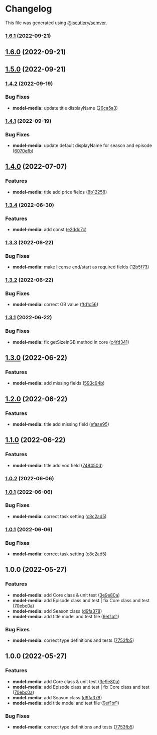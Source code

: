 # Changelog

This file was generated using [@jscutlery/semver](https://github.com/jscutlery/semver).

### [1.6.1](https://gitlab.migoinc.com/migotv/paintbox/compare/model-media@1.6.0...model-media@1.6.1) (2022-09-21)

## [1.6.0](https://gitlab.migoinc.com/migotv/paintbox/compare/model-media@1.5.0...model-media@1.6.0) (2022-09-21)

## [1.5.0](https://gitlab.migoinc.com/migotv/paintbox/compare/model-media@1.4.2...model-media@1.5.0) (2022-09-21)

### [1.4.2](https://gitlab.migoinc.com/migotv/paintbox/compare/model-media@1.4.1...model-media@1.4.2) (2022-09-19)


### Bug Fixes

* **model-media:** update title displayName ([26ca5a3](https://gitlab.migoinc.com/migotv/paintbox/commit/26ca5a3f25fe264a3414d92b5bfaf587930014a1))

### [1.4.1](https://gitlab.migoinc.com/migotv/paintbox/compare/model-media@1.4.0...model-media@1.4.1) (2022-09-19)


### Bug Fixes

* **model-media:** update default displayName for season and episode ([6070efb](https://gitlab.migoinc.com/migotv/paintbox/commit/6070efb272a646f8a3f8cb4ca4d5eb3a19109fb8))

## [1.4.0](https://gitlab.migoinc.com/migotv/paintbox/compare/model-media@1.3.4...model-media@1.4.0) (2022-07-07)


### Features

* **model-media:** title add price fields ([8b12258](https://gitlab.migoinc.com/migotv/paintbox/commit/8b122581bac213d6861c72bc4cbc0ef56b0a04d5))

### [1.3.4](https://gitlab.migoinc.com/migotv/paintbox/compare/model-media@1.3.3...model-media@1.3.4) (2022-06-30)


### Features

* **model-media:** add const ([e2ddc7c](https://gitlab.migoinc.com/migotv/paintbox/commit/e2ddc7c382c7ef583d958c28a334eeff5c480ba4))

### [1.3.3](https://gitlab.migoinc.com/migotv/paintbox/compare/model-media@1.3.2...model-media@1.3.3) (2022-06-22)


### Bug Fixes

* **model-media:** make license end/start as required fields ([12b5f73](https://gitlab.migoinc.com/migotv/paintbox/commit/12b5f73b09bb229932086a419642f78f9c0be488))

### [1.3.2](https://gitlab.migoinc.com/migotv/paintbox/compare/model-media@1.3.1...model-media@1.3.2) (2022-06-22)


### Bug Fixes

* **model-media:** correct GB value ([ffd1c56](https://gitlab.migoinc.com/migotv/paintbox/commit/ffd1c56574ea6ed42a47c151cb60040ce6cdc455))

### [1.3.1](https://gitlab.migoinc.com/migotv/paintbox/compare/model-media@1.3.0...model-media@1.3.1) (2022-06-22)


### Bug Fixes

* **model-media:** fix getSizeInGB method in core ([c4fd341](https://gitlab.migoinc.com/migotv/paintbox/commit/c4fd341bfc9030764f2f2e050a96f0fbb5a55868))

## [1.3.0](https://gitlab.migoinc.com/migotv/paintbox/compare/model-media@1.2.0...model-media@1.3.0) (2022-06-22)


### Features

* **model-media:** add missing fields ([593c94b](https://gitlab.migoinc.com/migotv/paintbox/commit/593c94b31dc78914b6b9ad611a1493becaef4128))

## [1.2.0](https://gitlab.migoinc.com/migotv/paintbox/compare/model-media@1.1.0...model-media@1.2.0) (2022-06-22)


### Features

* **model-media:** title add missing field ([efaae95](https://gitlab.migoinc.com/migotv/paintbox/commit/efaae95347f5cd866f2706e31be48b16c2e01119))

## [1.1.0](https://gitlab.migoinc.com/migotv/paintbox/compare/model-media@1.0.2...model-media@1.1.0) (2022-06-22)


### Features

* **model-media:** title add vod field ([748450d](https://gitlab.migoinc.com/migotv/paintbox/commit/748450d93552c6644e50de8bc1d03170634cc274))

### [1.0.2](https://gitlab.migoinc.com/migotv/paintbox/compare/model-media@1.0.1...model-media@1.0.2) (2022-06-06)

### [1.0.1](https://gitlab.migoinc.com/migotv/paintbox/compare/model-media@1.0.0...model-media@1.0.1) (2022-06-06)


### Bug Fixes

* **model-media:** correct task setting ([c8c2ad5](https://gitlab.migoinc.com/migotv/paintbox/commit/c8c2ad5219f353d4893812cebce7f2296cfe7254))

### [1.0.1](https://gitlab.migoinc.com/migotv/paintbox/compare/model-media@1.0.0...model-media@1.0.1) (2022-06-06)


### Bug Fixes

* **model-media:** correct task setting ([c8c2ad5](https://gitlab.migoinc.com/migotv/paintbox/commit/c8c2ad5219f353d4893812cebce7f2296cfe7254))

## 1.0.0 (2022-05-27)


### Features

* **model-media:** add Core class & unit test ([3e9e80a](https://gitlab.migoinc.com/migotv/paintbox/commit/3e9e80aabf859f6b8e0f9acb33afa3b44f605784))
* **model-media:** add Episode class and test | fix Core class and test ([70ebc0a](https://gitlab.migoinc.com/migotv/paintbox/commit/70ebc0a67c978651068ff288eb030b09ee8fa36f))
* **model-media:** add Season class ([d9fa378](https://gitlab.migoinc.com/migotv/paintbox/commit/d9fa3784514ecb3f3b7c80425d49e71e83432552))
* **model-media:** add title model and test file ([9ef1bf1](https://gitlab.migoinc.com/migotv/paintbox/commit/9ef1bf19a0396d681750f0ff35a9844acceddf3e))


### Bug Fixes

* **model-media:** correct type definitions and tests ([7753fb5](https://gitlab.migoinc.com/migotv/paintbox/commit/7753fb5951d0d576dbba9a410e72c7eb9a44f3b7))

## 1.0.0 (2022-05-27)


### Features

* **model-media:** add Core class & unit test ([3e9e80a](https://gitlab.migoinc.com/migotv/paintbox/commit/3e9e80aabf859f6b8e0f9acb33afa3b44f605784))
* **model-media:** add Episode class and test | fix Core class and test ([70ebc0a](https://gitlab.migoinc.com/migotv/paintbox/commit/70ebc0a67c978651068ff288eb030b09ee8fa36f))
* **model-media:** add Season class ([d9fa378](https://gitlab.migoinc.com/migotv/paintbox/commit/d9fa3784514ecb3f3b7c80425d49e71e83432552))
* **model-media:** add title model and test file ([9ef1bf1](https://gitlab.migoinc.com/migotv/paintbox/commit/9ef1bf19a0396d681750f0ff35a9844acceddf3e))


### Bug Fixes

* **model-media:** correct type definitions and tests ([7753fb5](https://gitlab.migoinc.com/migotv/paintbox/commit/7753fb5951d0d576dbba9a410e72c7eb9a44f3b7))
